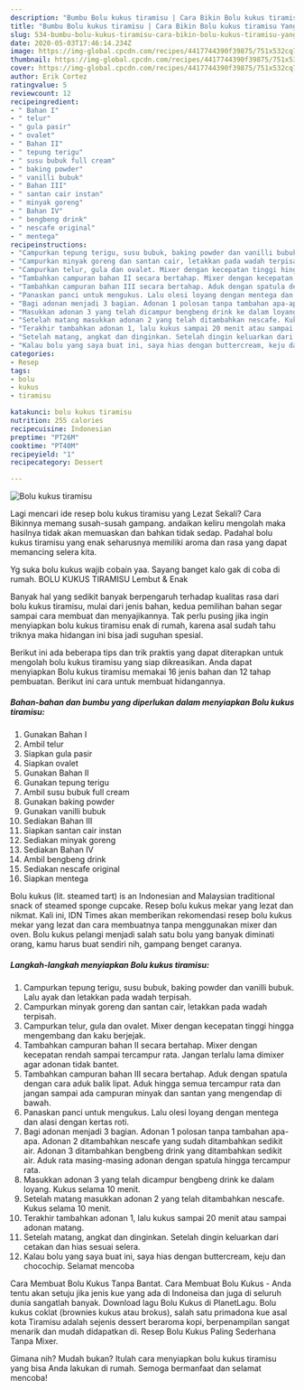 ```yaml
---
description: "Bumbu Bolu kukus tiramisu | Cara Bikin Bolu kukus tiramisu Yang Enak Banget"
title: "Bumbu Bolu kukus tiramisu | Cara Bikin Bolu kukus tiramisu Yang Enak Banget"
slug: 534-bumbu-bolu-kukus-tiramisu-cara-bikin-bolu-kukus-tiramisu-yang-enak-banget
date: 2020-05-03T17:46:14.234Z
image: https://img-global.cpcdn.com/recipes/4417744390f39875/751x532cq70/bolu-kukus-tiramisu-foto-resep-utama.jpg
thumbnail: https://img-global.cpcdn.com/recipes/4417744390f39875/751x532cq70/bolu-kukus-tiramisu-foto-resep-utama.jpg
cover: https://img-global.cpcdn.com/recipes/4417744390f39875/751x532cq70/bolu-kukus-tiramisu-foto-resep-utama.jpg
author: Erik Cortez
ratingvalue: 5
reviewcount: 12
recipeingredient:
- " Bahan I"
- " telur"
- " gula pasir"
- " ovalet"
- " Bahan II"
- " tepung terigu"
- " susu bubuk full cream"
- " baking powder"
- " vanilli bubuk"
- " Bahan III"
- " santan cair instan"
- " minyak goreng"
- " Bahan IV"
- " bengbeng drink"
- " nescafe original"
- " mentega"
recipeinstructions:
- "Campurkan tepung terigu, susu bubuk, baking powder dan vanilli bubuk. Lalu ayak dan letakkan pada wadah terpisah."
- "Campurkan minyak goreng dan santan cair, letakkan pada wadah terpisah."
- "Campurkan telur, gula dan ovalet. Mixer dengan kecepatan tinggi hingga mengembang dan kaku berjejak."
- "Tambahkan campuran bahan II secara bertahap. Mixer dengan kecepatan rendah sampai tercampur rata. Jangan terlalu lama dimixer agar adonan tidak bantet."
- "Tambahkan campuran bahan III secara bertahap. Aduk dengan spatula dengan cara aduk balik lipat. Aduk hingga semua tercampur rata dan jangan sampai ada campuran minyak dan santan yang mengendap di bawah."
- "Panaskan panci untuk mengukus. Lalu olesi loyang dengan mentega dan alasi dengan kertas roti."
- "Bagi adonan menjadi 3 bagian. Adonan 1 polosan tanpa tambahan apa-apa. Adonan 2 ditambahkan nescafe yang sudah ditambahkan sedikit air. Adonan 3 ditambahkan bengbeng drink yang ditambahkan sedikit air. Aduk rata masing-masing adonan dengan spatula hingga tercampur rata."
- "Masukkan adonan 3 yang telah dicampur bengbeng drink ke dalam loyang. Kukus selama 10 menit."
- "Setelah matang masukkan adonan 2 yang telah ditambahkan nescafe. Kukus selama 10 menit."
- "Terakhir tambahkan adonan 1, lalu kukus sampai 20 menit atau sampai adonan matang."
- "Setelah matang, angkat dan dinginkan. Setelah dingin keluarkan dari cetakan dan hias sesuai selera."
- "Kalau bolu yang saya buat ini, saya hias dengan buttercream, keju dan chocochip. Selamat mencoba"
categories:
- Resep
tags:
- bolu
- kukus
- tiramisu

katakunci: bolu kukus tiramisu 
nutrition: 255 calories
recipecuisine: Indonesian
preptime: "PT26M"
cooktime: "PT40M"
recipeyield: "1"
recipecategory: Dessert

---
```



![Bolu kukus tiramisu](https://img-global.cpcdn.com/recipes/4417744390f39875/751x532cq70/bolu-kukus-tiramisu-foto-resep-utama.jpg)

Lagi mencari ide resep bolu kukus tiramisu yang Lezat Sekali? Cara Bikinnya memang susah-susah gampang. andaikan keliru mengolah maka hasilnya tidak akan memuaskan dan bahkan tidak sedap. Padahal bolu kukus tiramisu yang enak seharusnya memiliki aroma dan rasa yang dapat memancing selera kita.

Yg suka bolu kukus wajib cobain yaa. Sayang banget kalo gak di coba di rumah. BOLU KUKUS TIRAMISU Lembut &amp; Enak

Banyak hal yang sedikit banyak berpengaruh terhadap kualitas rasa dari bolu kukus tiramisu, mulai dari jenis bahan, kedua pemilihan bahan segar sampai cara membuat dan menyajikannya. Tak perlu pusing jika ingin menyiapkan bolu kukus tiramisu enak di rumah, karena asal sudah tahu triknya maka hidangan ini bisa jadi suguhan spesial.


Berikut ini ada beberapa tips dan trik praktis yang dapat diterapkan untuk mengolah bolu kukus tiramisu yang siap dikreasikan. Anda dapat menyiapkan Bolu kukus tiramisu memakai 16 jenis bahan dan 12 tahap pembuatan. Berikut ini cara untuk membuat hidangannya.

<!--inarticleads1-->

##### Bahan-bahan dan bumbu yang diperlukan dalam menyiapkan Bolu kukus tiramisu:

1. Gunakan  Bahan I
1. Ambil  telur
1. Siapkan  gula pasir
1. Siapkan  ovalet
1. Gunakan  Bahan II
1. Gunakan  tepung terigu
1. Ambil  susu bubuk full cream
1. Gunakan  baking powder
1. Gunakan  vanilli bubuk
1. Sediakan  Bahan III
1. Siapkan  santan cair instan
1. Sediakan  minyak goreng
1. Sediakan  Bahan IV
1. Ambil  bengbeng drink
1. Sediakan  nescafe original
1. Siapkan  mentega


Bolu kukus (lit. steamed tart) is an Indonesian and Malaysian traditional snack of steamed sponge cupcake. Resep bolu kukus mekar yang lezat dan nikmat. Kali ini, IDN Times akan memberikan rekomendasi resep bolu kukus mekar yang lezat dan cara membuatnya tanpa menggunakan mixer dan oven. Bolu kukus pelangi menjadi salah satu bolu yang banyak diminati orang, kamu harus buat sendiri nih, gampang benget caranya. 

<!--inarticleads2-->

##### Langkah-langkah menyiapkan Bolu kukus tiramisu:

1. Campurkan tepung terigu, susu bubuk, baking powder dan vanilli bubuk. Lalu ayak dan letakkan pada wadah terpisah.
1. Campurkan minyak goreng dan santan cair, letakkan pada wadah terpisah.
1. Campurkan telur, gula dan ovalet. Mixer dengan kecepatan tinggi hingga mengembang dan kaku berjejak.
1. Tambahkan campuran bahan II secara bertahap. Mixer dengan kecepatan rendah sampai tercampur rata. Jangan terlalu lama dimixer agar adonan tidak bantet.
1. Tambahkan campuran bahan III secara bertahap. Aduk dengan spatula dengan cara aduk balik lipat. Aduk hingga semua tercampur rata dan jangan sampai ada campuran minyak dan santan yang mengendap di bawah.
1. Panaskan panci untuk mengukus. Lalu olesi loyang dengan mentega dan alasi dengan kertas roti.
1. Bagi adonan menjadi 3 bagian. Adonan 1 polosan tanpa tambahan apa-apa. Adonan 2 ditambahkan nescafe yang sudah ditambahkan sedikit air. Adonan 3 ditambahkan bengbeng drink yang ditambahkan sedikit air. Aduk rata masing-masing adonan dengan spatula hingga tercampur rata.
1. Masukkan adonan 3 yang telah dicampur bengbeng drink ke dalam loyang. Kukus selama 10 menit.
1. Setelah matang masukkan adonan 2 yang telah ditambahkan nescafe. Kukus selama 10 menit.
1. Terakhir tambahkan adonan 1, lalu kukus sampai 20 menit atau sampai adonan matang.
1. Setelah matang, angkat dan dinginkan. Setelah dingin keluarkan dari cetakan dan hias sesuai selera.
1. Kalau bolu yang saya buat ini, saya hias dengan buttercream, keju dan chocochip. Selamat mencoba


Cara Membuat Bolu Kukus Tanpa Bantat. Cara Membuat Bolu Kukus - Anda tentu akan setuju jika jenis kue yang ada di Indoneisa dan juga di seluruh dunia sangatlah banyak. Download lagu Bolu Kukus di PlanetLagu. Bolu kukus coklat (brownies kukus atau brokus), salah satu primadona kue asal kota Tiramisu adalah sejenis dessert beraroma kopi, berpenampilan sangat menarik dan mudah didapatkan di. Resep Bolu Kukus Paling Sederhana Tanpa Mixer. 

Gimana nih? Mudah bukan? Itulah cara menyiapkan bolu kukus tiramisu yang bisa Anda lakukan di rumah. Semoga bermanfaat dan selamat mencoba!
